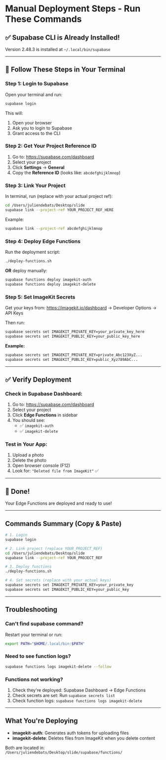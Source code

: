 # Manual Deployment Steps - Run These Commands

## ✅ Supabase CLI is Already Installed!

Version 2.48.3 is installed at `~/.local/bin/supabase`

---

## 🚀 Follow These Steps in Your Terminal

### Step 1: Login to Supabase

Open your terminal and run:

```bash
supabase login
```

This will:
1. Open your browser
2. Ask you to login to Supabase
3. Grant access to the CLI

### Step 2: Get Your Project Reference ID

1. Go to: https://supabase.com/dashboard
2. Select your project
3. Click **Settings** → **General**
4. Copy the **Reference ID** (looks like: `abcdefghijklmnop`)

### Step 3: Link Your Project

In terminal, run (replace with your actual project ref):

```bash
cd /Users/juliendebats/Desktop/slide
supabase link --project-ref YOUR_PROJECT_REF_HERE
```

Example:
```bash
supabase link --project-ref abcdefghijklmnop
```

### Step 4: Deploy Edge Functions

Run the deployment script:

```bash
./deploy-functions.sh
```

**OR** deploy manually:

```bash
supabase functions deploy imagekit-auth
supabase functions deploy imagekit-delete
```

### Step 5: Set ImageKit Secrets

Get your keys from: https://imagekit.io/dashboard → Developer Options → API Keys

Then run:

```bash
supabase secrets set IMAGEKIT_PRIVATE_KEY=your_private_key_here
supabase secrets set IMAGEKIT_PUBLIC_KEY=your_public_key_here
```

**Example:**
```bash
supabase secrets set IMAGEKIT_PRIVATE_KEY=private_Abc123XyZ...
supabase secrets set IMAGEKIT_PUBLIC_KEY=public_Xyz789AbC...
```

---

## ✅ Verify Deployment

### Check in Supabase Dashboard:
1. Go to: https://supabase.com/dashboard
2. Select your project
3. Click **Edge Functions** in sidebar
4. You should see:
   - ✅ `imagekit-auth`
   - ✅ `imagekit-delete`

### Test in Your App:
1. Upload a photo
2. Delete the photo
3. Open browser console (F12)
4. Look for: `"Deleted file from ImageKit"` ✅

---

## 🎉 Done!

Your Edge Functions are deployed and ready to use!

---

## Commands Summary (Copy & Paste)

```bash
# 1. Login
supabase login

# 2. Link project (replace YOUR_PROJECT_REF)
cd /Users/juliendebats/Desktop/slide
supabase link --project-ref YOUR_PROJECT_REF

# 3. Deploy functions
./deploy-functions.sh

# 4. Set secrets (replace with your actual keys)
supabase secrets set IMAGEKIT_PRIVATE_KEY=your_private_key
supabase secrets set IMAGEKIT_PUBLIC_KEY=your_public_key
```

---

## Troubleshooting

### Can't find supabase command?
Restart your terminal or run:
```bash
export PATH="$HOME/.local/bin:$PATH"
```

### Need to see function logs?
```bash
supabase functions logs imagekit-delete --follow
```

### Functions not working?
1. Check they're deployed: Supabase Dashboard → Edge Functions
2. Check secrets are set: Run `supabase secrets list`
3. Check function logs: `supabase functions logs imagekit-delete`

---

## What You're Deploying

- **imagekit-auth**: Generates auth tokens for uploading files
- **imagekit-delete**: Deletes files from ImageKit when you delete content

Both are located in: `/Users/juliendebats/Desktop/slide/supabase/functions/`

